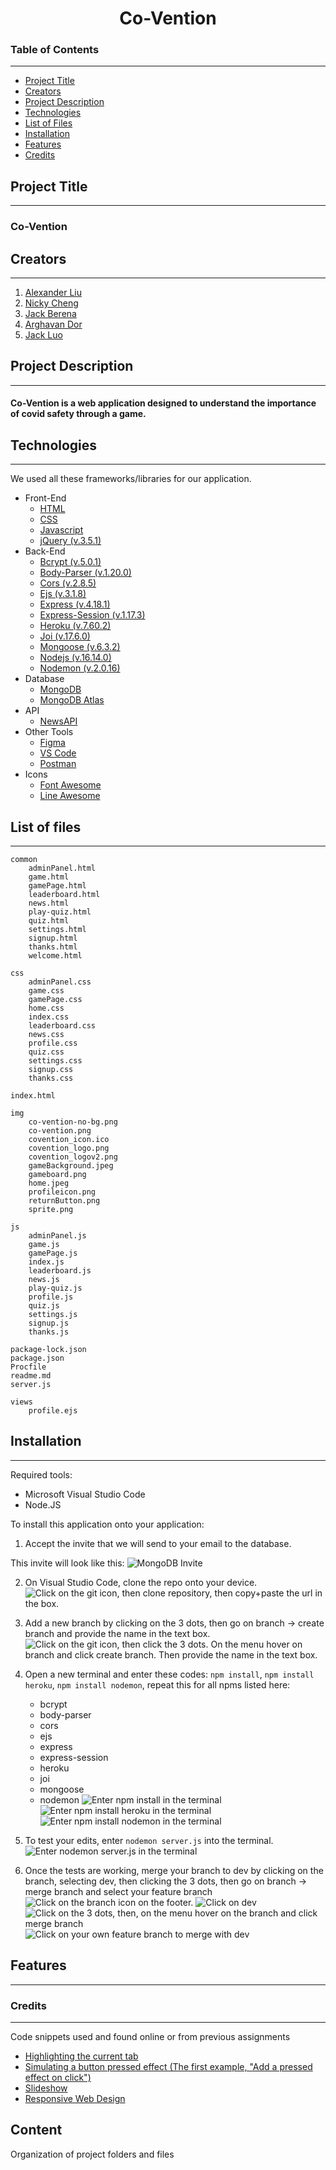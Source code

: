 <h1 align="center">Co-Vention</h1>

### Table of Contents
---
* [Project Title](#project-title)
* [Creators](#creators)
* [Project Description](#project-description)
* [Technologies](#technologies)
* [List of Files](#list-of-files)
* [Installation](#installation)
* [Features](#features)
* [Credits](#credits)

## Project Title
---
<h3>Co-Vention</h3>

## Creators
---
1. [Alexander Liu](https://github.com/A1exander-liU)
2. [Nicky Cheng](https://github.com/RealGoldenGeneral)
3. [Jack Berena](https://github.com/jackberena)
4. [Arghavan Dor](https://github.com/ArghavanDor18)
5. [Jack Luo](https://github.com/LzhJack)

## Project Description
---
<h4>Co-Vention is a web application designed to understand the importance of covid safety through a game.</h4>

## Technologies
---
We used all these frameworks/libraries for our application.
- Front-End
    - [HTML](https://html.com/)
    - [CSS](https://www.w3.org/Style/CSS/Overview.en.html)
    - [Javascript](https://www.javascript.com/)
    - [jQuery (v.3.5.1)](https://api.jquery.com/)
- Back-End
    - [Bcrypt (v.5.0.1)](https://www.npmjs.com/package/bcrypt)
    - [Body-Parser (v.1.20.0)](https://www.npmjs.com/package/body-parser)
    - [Cors (v.2.8.5)](https://www.npmjs.com/package/cors)
    - [Ejs (v.3.1.8)](https://ejs.co/)
    - [Express (v.4.18.1)](http://expressjs.com/)
    - [Express-Session (v.1.17.3)](http://expressjs.com/en/resources/middleware/session.html)
    - [Heroku (v.7.60.2)](https://www.heroku.com/)
    - [Joi (v.17.6.0)](https://joi.dev/)
    - [Mongoose (v.6.3.2)](https://mongoosejs.com/docs/index.html)
    - [Nodejs (v.16.14.0)](https://nodejs.org/en/)
    - [Nodemon (v.2.0.16)](https://www.npmjs.com/package/nodemon)
- Database
    - [MongoDB](https://www.mongodb.com/)
    - [MongoDB Atlas](https://www.mongodb.com/atlas/database)
- API
    - [NewsAPI](https://newsapi.org/)
- Other Tools   
    - [Figma](https://www.figma.com/ui-design-tool/)
    - [VS Code](https://code.visualstudio.com/)
    - [Postman](https://www.postman.com/)
- Icons
    - [Font Awesome](https://fontawesome.com/)
    - [Line Awesome](https://icons8.com/line-awesome)


## List of files
---
```
common
    adminPanel.html
    game.html
    gamePage.html
    leaderboard.html
    news.html
    play-quiz.html
    quiz.html
    settings.html
    signup.html
    thanks.html
    welcome.html

css
    adminPanel.css
    game.css
    gamePage.css
    home.css
    index.css
    leaderboard.css
    news.css
    profile.css
    quiz.css
    settings.css
    signup.css
    thanks.css

index.html

img
    co-vention-no-bg.png
    co-vention.png
    covention_icon.ico
    covention_logo.png
    covention_logov2.png
    gameBackground.jpeg
    gameboard.png
    home.jpeg
    profileicon.png
    returnButton.png
    sprite.png

js
    adminPanel.js
    game.js
    gamePage.js
    index.js
    leaderboard.js
    news.js
    play-quiz.js
    profile.js
    quiz.js
    settings.js
    signup.js
    thanks.js

package-lock.json
package.json
Procfile
readme.md
server.js

views
    profile.ejs
```

## Installation
---

Required tools:
- Microsoft Visual Studio Code
- Node.JS

To install this application onto your application:

1. Accept the invite that we will send to your email to the database.

This invite will look like this:
![MongoDB Invite](./img/1.png)

2. On Visual Studio Code, clone the repo onto your device.
![Click on the git icon, then clone repository, then copy+paste the url in the box.](./img/2.png)

3. Add a new branch by clicking on the 3 dots, then go on branch -> create branch and provide the name in the text box.
![Click on the git icon, then click the 3 dots. On the menu hover on branch and click create branch. Then provide the name in the text box.](./img/6.png)

4. Open a new terminal and enter these codes: ```npm install```, ```npm install heroku```, ```npm install nodemon```, repeat this for all npms listed here:
    - bcrypt
    - body-parser
    - cors
    - ejs
    - express
    - express-session
    - heroku
    - joi
    - mongoose
    - nodemon
![Enter npm install in the terminal](./img/3.png)
![Enter npm install heroku in the terminal](./img/4.png)
![Enter npm install nodemon in the terminal](./img/5.png)

5. To test your edits, enter ```nodemon server.js``` into the terminal.
![Enter nodemon server.js in the terminal](./img/7.png)

6. Once the tests are working, merge your branch to dev by clicking on the branch, selecting dev, then clicking the 3 dots, then go on branch -> merge branch and select your feature branch
![Click on the branch icon on the footer.](./img/10.png)
![Click on dev](./img/11.png)
![Click on the 3 dots, then, on the menu hover on the branch and click merge branch](./img/8.png)
![Click on your own feature branch to merge with dev](./img/9.png)


## Features
---


### Credits
---
Code snippets used and found online or from previous assignments
* [Highlighting the current tab](https://www.w3schools.com/howto/howto_js_tabs.asp)
* [Simulating a button pressed effect (The first example, "Add a pressed effect on click")](https://www.w3schools.com/howto/howto_css_animate_buttons.asp)
* [Slideshow](https://www.w3schools.com/howto/howto_js_slideshow.asp)
* [Responsive Web Design](https://www.w3schools.com/css/css_rwd_intro.asp)


## Content
Organization of project folders and files
